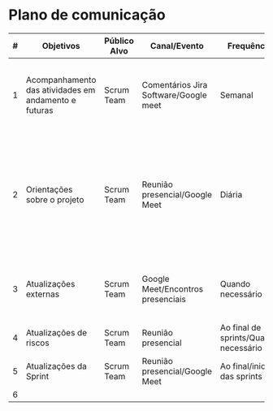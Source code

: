 # Plano de comunicação

| # | Objetivos | Público Alvo | Canal/Evento | Frequência| Responsabilidades | Materiais Relacionados
|--|--|--|--|--|--|--|
| 1 | Acompanhamento das atividades em andamento e futuras | Scrum Team | Comentários Jira Software/Google meet | Semanal | Scrum Master (Matheus) |Jira Software como ferramenta de gestão. Tópicos registrados em Ata.  | Orientações sobre o projeto
| 2 | Orientações sobre o projeto | Scrum Team | Reunião presencial/Google Meet | Diária | Scrum Master (Matheus), Product Owner (Minozzi) | Priorização de tasks, acompanhado de especificações e outros detalhamentos de tasks, resoluções de dúvidas ou impedimentos encontrados. |
| 3 | Atualizações externas | Scrum Team | Google Meet/Encontros presenciais | Quando necessário | Todos os membros do projeto | Atulizações de requisitos, validações de tasks/versões, resoluções de dúvidas  |
| 4 | Atualizações de riscos | Scrum Team | Reunião presencial | Ao final de sprints/Quando necessário | Scrum Team | Plano de Gerenciamento de Riscos |
| 5 | Atualizações da Sprint | Scrum Team | Reunião presencial/Google Meet | Ao final/inicio das sprints | Scrum Master | Refazer sprint |
| 6 |  |  |  |  |  |  |
